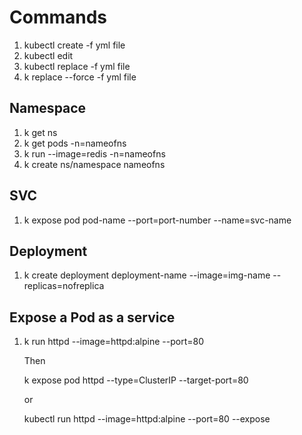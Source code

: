 # Commands

1. kubectl create -f yml file
2. kubectl edit
3. kubectl replace -f yml file
4. k replace --force -f yml file

## Namespace
1. k get ns
2. k get pods -n=nameofns
3. k run <podname> --image=redis -n=nameofns
4. k create ns/namespace nameofns

## SVC
1. k expose pod pod-name --port=port-number --name=svc-name

## Deployment
1. k create deployment deployment-name --image=img-name --replicas=nofreplica

## Expose a Pod as a service

1. k run httpd --image=httpd:alpine --port=80  <p>
Then <p>
k expose pod httpd --type=ClusterIP --target-port=80 <p>
            or <p>
 kubectl run httpd --image=httpd:alpine --port=80 --expose







